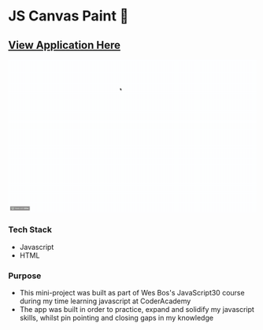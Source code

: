 # JS Canvas Paint 🎨

## [View Application Here](https://js-canvas-paint.netlify.com/)

![Canvas Paint Gif](https://github.com/chrisstaudinger/JS-Canvas-Paint/blob/master/assets/images/paint.gif?raw=true "Canvas Paint Gif")

### Tech Stack

* Javascript
* HTML

### Purpose

* This mini-project was built as part of Wes Bos's JavaScript30 course during my time learning javascript at CoderAcademy
* The app was built in order to practice, expand and solidify my javascript skills, whilst pin pointing and closing gaps in my knowledge
